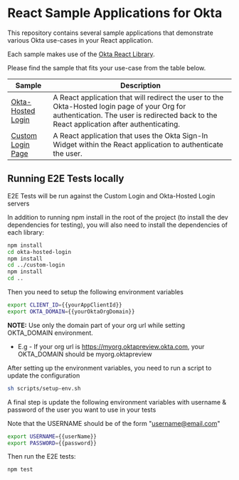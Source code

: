 # React Sample Applications for Okta

This repository contains several sample applications that demonstrate various Okta use-cases in your React application.

Each sample makes use of the [Okta React Library][].

Please find the sample that fits your use-case from the table below.

| Sample | Description |
|--------|-------------|
| [Okta-Hosted Login](/okta-hosted-login) | A React application that will redirect the user to the Okta-Hosted login page of your Org for authentication.  The user is redirected back to the React application after authenticating. |
| [Custom Login Page](/custom-login) | A React application that uses the Okta Sign-In Widget within the React application to authenticate the user. |


[Okta React Library]: https://github.com/okta/okta-oidc-js/tree/master/packages/okta-react

## Running E2E Tests locally

E2E Tests will be run against the Custom Login and Okta-Hosted Login servers

In addition to running npm install in the root of the project (to install the dev dependencies for testing), you will also need to install the dependencies of each library:

```bash
npm install
cd okta-hosted-login
npm install
cd ../custom-login
npm install
cd ..
```
Then you need to setup the following environment variables

```bash
export CLIENT_ID={{yourAppClientId}}
export OKTA_DOMAIN={{yourOktaOrgDomain}} 
```

**NOTE:** Use only the domain part of your org url while setting OKTA_DOMAIN environment.

* E.g - If your org url is https://myorg.oktapreview.okta.com, your OKTA_DOMAIN should be myorg.oktapreview

After setting up the environment variables, you need to run a script to update the configuration

```bash
sh scripts/setup-env.sh
```
A final step is update the following environment variables with username & password of the user you want to use in your tests

Note that the USERNAME should be of the form "username@email.com"

```bash
export USERNAME={{userName}}
export PASSWORD={{password}}
```

Then run the E2E tests:

```bash
npm test
```

